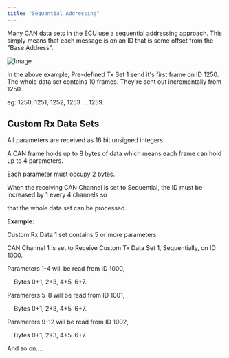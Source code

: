 ```yaml
---
title: "Sequential Addressing"
---
```


Many CAN data sets in the ECU use a sequential addressing approach. This simply means that each message is on an ID that is some offset from the "Base Address".


![Image](</lib/NewItem994.png>)


In the above example, Pre-defined Tx Set 1 send it's first frame on ID 1250. The whole data set contains 10 frames. They're sent out incrementally from 1250.

eg: 1250, 1251, 1252, 1253 ... 1259.


## Custom Rx Data Sets

All parameters are received as 16 bit unsigned integers.


A CAN frame holds up to 8 bytes of data which means each frame can hold up to 4 parameters.&nbsp;

Each parameter must occupy 2 bytes.&nbsp;

When the receiving CAN Channel is set to Sequential, the ID must be increased by 1 every 4 channels so&nbsp;

that the whole data set can be processed.


**Example:**

Custom Rx Data 1 set contains 5 or more parameters.


CAN Channel 1 is set to Receive Custom Tx Data Set 1, Sequentially, on ID 1000.


Parameters 1-4 will be read from ID 1000,

&nbsp; &nbsp; Bytes 0+1, 2+3, 4+5, 6+7.

Paramerers 5-8 will be read from ID 1001,&nbsp;

&nbsp; &nbsp; Bytes 0+1, 2+3, 4+5, 6+7.

Paramerers 9-12 will be read from ID 1002,&nbsp;

&nbsp; &nbsp; Bytes 0+1, 2+3, 4+5, 6+7.

And so on....
